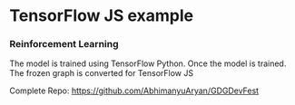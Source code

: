 # TensorFlow JS example

### Reinforcement Learning

The model is trained using TensorFlow Python. Once the model is trained. The frozen graph is converted
for TensorFlow JS

Complete Repo: https://github.com/AbhimanyuAryan/GDGDevFest